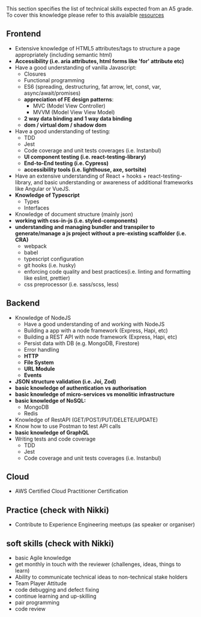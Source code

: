 This section specifies the list of technical skills expected from an A5 grade. To cover this knowledge please refer to this avaialble [resources](https://github.com/Capgemini/grade-ladder-fullstack#a6)

## Frontend
- Extensive knowledge of HTML5 attributes/tags to structure a page appropriately (including semantic html)
- **Accessibility (i.e. aria attributes, html forms like 'for' attribute etc)**
- Have a good understanding of vanilla Javascript:
  - Closures
  - Functional programming
  - ES6 (spreading, destructuring, fat arrow, let, const, var, async/await/promises)
  - **appreciation of FE design patterns**:
    - MVC (Model View Controller)
    - MVVM (Model View View Model)
  - **2 way data binding and 1 way data binding**
  - **dom / virtual dom / shadow dom**
- Have a good understanding of testing:
  - TDD
  - Jest 
  - Code coverage and unit tests coverages (i.e. Instanbul)
  - **UI component testing (i.e. react-testing-library)**
  - **End-to-End testing (i.e. Cypress)**
  - **accessibility tools (i.e. lighthouse, axe, sortsite)**
- Have an extensive understanding of React + hooks + react-testing-library, and basic understanding or awareness of additional frameworks like Angular or VueJS.
- **Knowledge of Typescript**
  - Types
  - Interfaces
- Knowledge of document structure (mainly json)
- **working with css-in-js (i.e. styled-components)**
- **understanding and managing bundler and transpiler to generate/manage a js project without a pre-existing scaffolder (i.e. CRA)**
    - webpack
    - babel
    - typescript configuration
    - git hooks (i.e. husky)
    - enforcing code quality and best practices(i.e. linting and formatting like eslint, prettier)
    - css preprocessor (i.e. sass/scss, less)
## Backend
- Knowledge of NodeJS
  - Have a good understanding of and working with NodeJS
  - Building a app with a node framework (Express, Hapi, etc)
  - Building a REST API with node framework (Express, Hapi, etc)
  - Persist data with DB (e.g. MongoDB, Firestore)
  - Error handling
  - **HTTP**
  - **File System**
  - **URL Module**
  - **Events**
- **JSON structure validation (i.e. Joi, Zod)**
- **basic knowledge of authentication vs authorisation**
- **basic knowledge of micro-services vs monolitic infrastructure**
- **basic knowledge of NoSQL:**
    - MongoDB
    - Redis
- Knowledge of RestAPI (GET/POST/PUT/DELETE/UPDATE)
- Know how to use Postman to test API calls
- **basic knowledge of GraphQL**
- Writing tests and code coverage
  - TDD
  - Jest 
  - Code coverage and unit tests coverages (i.e. Instanbul)
  
## Cloud
- AWS Certified Cloud Practitioner Certification

## Practice (check with Nikki)
- Contribute to Experience Engineering meetups (as speaker or organiser)

## soft skills (check with Nikki)
- basic Agile knowledge
- get monthly in touch with the reviewer (challenges, ideas, things to learn)
- Ability to communicate technical ideas to non-technical stake holders
- Team Player Attitude
- code debugging and defect fixing
- continue learning and up-skilling
- pair programming
- code review
